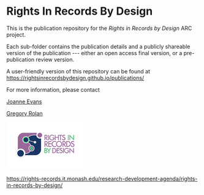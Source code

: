 # Rights In Records By Design

This is the publication repository for the _Rights in Records by Design_ ARC project.

Each sub-folder contains the publication details and a publicly shareable version of the publication --- either an open access final version, or a pre-publication review version.

A user-friendly version of this repository can be found at https://rightsinrecordsbydesign.github.io/publications/

For more information, please contact 

[Joanne Evans](mailto:joanne.evans@monash.edu)

[Gregory Rolan](mailto:greg.rolan@monash.edu)

![logo](./RiRbD-Logo.png)

https://rights-records.it.monash.edu/research-development-agenda/rights-in-records-by-design/
